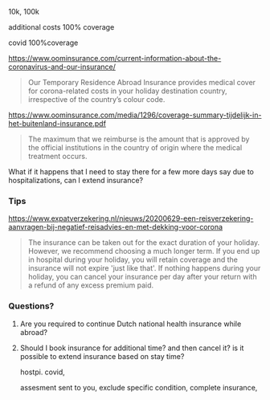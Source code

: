 10k, 100k

additional costs 100% coverage

covid 100%coverage 

https://www.oominsurance.com/current-information-about-the-coronavirus-and-our-insurance/

> Our Temporary Residence Abroad Insurance provides medical cover for
> corona-related costs in your holiday destination country,
> irrespective of the country’s colour code.


https://www.oominsurance.com/media/1296/coverage-summary-tijdelijk-in-het-buitenland-insurance.pdf

> The maximum that we reimburse is the amount that is approved by the
> official institutions in the country of origin where the medical
> treatment occurs.


What if it happens that I need to stay there for a few more days say
due to hospitalizations, can I extend insurance?


### Tips

https://www.expatverzekering.nl/nieuws/20200629-een-reisverzekering-aanvragen-bij-negatief-reisadvies-en-met-dekking-voor-corona

> The insurance can be taken out for the exact duration of your
> holiday. However, we recommend choosing a much longer term. If you
> end up in hospital during your holiday, you will retain coverage and
> the insurance will not expire 'just like that'. If nothing happens
> during your holiday, you can cancel your insurance per day after
> your return with a refund of any excess premium paid.


### Questions?

1. Are you required to continue Dutch national health insurance while abroad?

2. Should I book insurance for additional time? and then cancel it? is
   it possible to extend insurance based on stay time?
   
   hostpi. covid, 
   
   assesment sent to you, exclude specific condition, complete
   insurance, 
